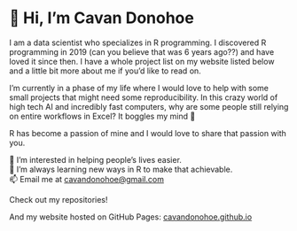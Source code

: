 
<!-- README.md is generated from README.Rmd. Please edit that file -->

# 👋 Hi, I’m Cavan Donohoe

I am a data scientist who specializes in R
programming. I discovered R programming in 2019 (can you believe that
was 6 years ago??) and have loved it since then. I have a whole project
list on my website listed below and a little bit more about me if you’d
like to read on.

I’m currently in a phase of my life where I would love to help with some
small projects that might need some reproducibility. In this crazy world
of high tech AI and incredibly fast computers, why are some people still
relying on entire workflows in Excel? It boggles my mind 🤯

R has become a passion of mine and I would love to share that passion
with you.

👀 I’m interested in helping people’s lives easier.  
🌱 I’m always learning new ways in R to make that achievable.  
📫 Email me at <cavandonohoe@gmail.com>

Check out my repositories!

And my website hosted on GitHub Pages:
[cavandonohoe.github.io](https://cavandonohoe.github.io/)
